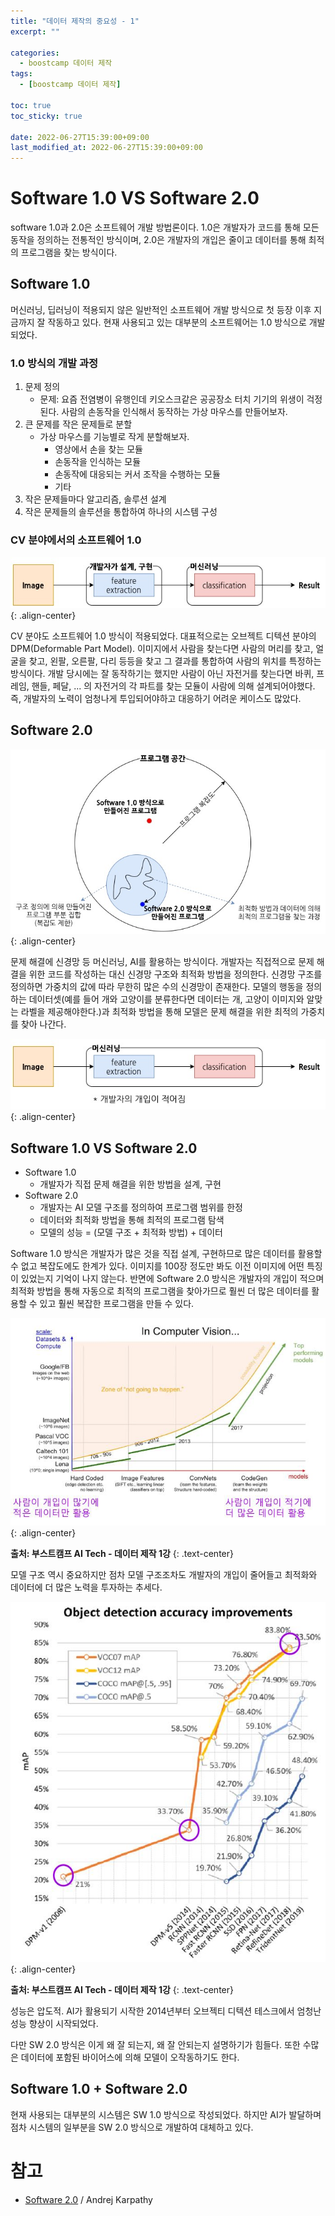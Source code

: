 ```yaml
---
title: "데이터 제작의 중요성 - 1"
excerpt: ""

categories:
  - boostcamp 데이터 제작
tags:
  - [boostcamp 데이터 제작]

toc: true
toc_sticky: true

date: 2022-06-27T15:39:00+09:00
last_modified_at: 2022-06-27T15:39:00+09:00
---
```


# Software 1.0 VS Software 2.0

software 1.0과 2.0은 소프트웨어 개발 방법론이다. 1.0은 개발자가 코드를 통해 모든 동작을 정의하는 전통적인 방식이며, 2.0은 개발자의 개입은 줄이고 데이터를 통해 최적의 프로그램을 찾는 방식이다.

## Software 1.0

머신러닝, 딥러닝이 적용되지 않은 일반적인 소프트웨어 개발 방식으로 첫 등장 이후 지금까지 잘 작동하고 있다. 현재 사용되고 있는 대부분의 소프트웨어는 1.0 방식으로 개발되었다.

### 1.0 방식의 개발 과정
1. 문제 정의
    * 문제: 요즘 전염병이 유행인데 키오스크같은 공공장소 터치 기기의 위생이 걱정된다. 사람의 손동작을 인식해서 동작하는 가상 마우스를 만들어보자.
2. 큰 문제를 작은 문제들로 분할
    * 가상 마우스를 기능별로 작게 분할해보자.
      * 영상에서 손을 찾는 모듈
      * 손동작을 인식하는 모듈
      * 손동작에 대응되는 커서 조작을 수행하는 모듈
      * 기타
3. 작은 문제들마다 알고리즘, 솔루션 설계
4. 작은 문제들의 솔루션을 통합하여 하나의 시스템 구성

### CV 분야에서의 소프트웨어 1.0

![sw 1.0 cv system](../../../assets/images/post/boostcamp/data/2022-06-27-boostcamp-data-0/sw-1-cv.jpg){: .align-center}

CV 분야도 소프트웨어 1.0 방식이 적용되었다. 대표적으로는 오브젝트 디텍션 분야의 DPM(Deformable Part Model). 이미지에서 사람을 찾는다면 사람의 머리를 찾고, 얼굴을 찾고, 왼팔, 오른팔, 다리 등등을 찾고 그 결과를 통합하여 사람의 위치를 특정하는 방식이다. 개발 당시에는 잘 동작하기는 했지만 사람이 아닌 자전거를 찾는다면 바퀴, 프레임, 핸들, 페달, ... 의 자전거의 각 파트를 찾는 모듈이 사람에 의해 설계되어야했다. 즉, 개발자의 노력이 엄청나게 투입되어야하고 대응하기 어려운 케이스도 많았다.

## Software 2.0

![sw 1.0 vs 2.0](../../../assets/images/post/boostcamp/data/2022-06-27-boostcamp-data-0/sw-1vs2.jpg){: .align-center}

문제 해결에 신경망 등 머신러닝, AI를 활용하는 방식이다. 개발자는 직접적으로 문제 해결을 위한 코드를 작성하는 대신 신경망 구조와 최적화 방법을 정의한다. 신경망 구조를 정의하면 가중치의 값에 따라 무한히 많은 수의 신경망이 존재한다. 모델의 행동을 정의하는 데이터셋(예를 들어 개와 고양이를 분류한다면 데이터는 개, 고양이 이미지와 알맞는 라벨을 제공해야한다.)과 최적화 방법을 통해 모델은 문제 해결을 위한 최적의 가중치를 찾아 나간다. 

![sw 2.0 cv system](../../../assets/images/post/boostcamp/data/2022-06-27-boostcamp-data-0/sw-2-cv.jpg){: .align-center}

## Software 1.0 VS Software 2.0

* Software 1.0
  * 개발자가 직접 문제 해결을 위한 방법을 설계, 구현
* Software 2.0
  * 개발자는 AI 모델 구조를 정의하여 프로그램 범위를 한정
  * 데이터와 최적화 방법을 통해 최적의 프로그램 탐색
  * 모델의 성능 = (모델 구조 + 최적화 방법) + 데이터

Software 1.0 방식은 개발자가 많은 것을 직접 설계, 구현하므로 많은 데이터를 활용할 수 없고 복잡도에도 한계가 있다. 이미지를 100장 정도만 봐도 이전 이미지에 어떤 특징이 있었는지 기억이 나지 않는다. 반면에 Software 2.0 방식은 개발자의 개입이 적으며 최적화 방법을 통해 자동으로 최적의 프로그램을 찾아가므로 훨씬 더 많은 데이터를 활용할 수 있고 훨씬 복잡한 프로그램을 만들 수 있다.

![dataset scale](../../../assets/images/post/boostcamp/data/2022-06-27-boostcamp-data-0/dataset_scale_graph.jpg){: .align-center}

**출처: 부스트캠프 AI Tech - 데이터 제작 1강**
{: .text-center}

모델 구조 역시 중요하지만 점차 모델 구조조차도 개발자의 개입이 줄어들고 최적화와 데이터에 더 많은 노력을 투자하는 추세다.

![od](../../../assets/images/post/boostcamp/data/2022-06-27-boostcamp-data-0/sw-1-vs-2-od.jpg){: .align-center}

**출처: 부스트캠프 AI Tech - 데이터 제작 1강**
{: .text-center}

성능은 압도적. AI가 활용되기 시작한 2014년부터 오브젝티 디텍션 테스크에서 엄청난 성능 향상이 시작되었다.

다만 SW 2.0 방식은 이게 왜 잘 되는지, 왜 잘 안되는지 설명하기가 힘들다. 또한 수많은 데이터에 포함된 바이어스에 의해 모델이 오작동하기도 한다.

## Software 1.0 + Software 2.0

현재 사용되는 대부분의 시스템은 SW 1.0 방식으로 작성되었다. 하지만 AI가 발달하며 점차 시스템의 일부분을 SW 2.0 방식으로 개발하여 대체하고 있다.


# 참고

* [Software 2.0](https://karpathy.medium.com/software-2-0-a64152b37c35) / Andrej Karpathy
